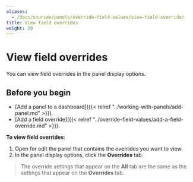 ```yaml
---
aliases:
  - /docs/sources/panels/override-field-values/view-field-override/
title: View field overrides
weight: 20
---
```


# View field overrides

You can view field overrides in the panel display options.

## Before you begin

- [Add a panel to a dashboard]({{< relref "../working-with-panels/add-panel.md" >}}).
- [Add a field override]({{< relref "../override-field-values/add-a-field-override.md" >}}).

**To view field overrides**:

1. Open for edit the panel that contains the overrides you want to view.
1. In the panel display options, click the **Overrides** tab.

> The override settings that appear on the **All** tab are the same as the settings that appear on the **Overrides** tab.

